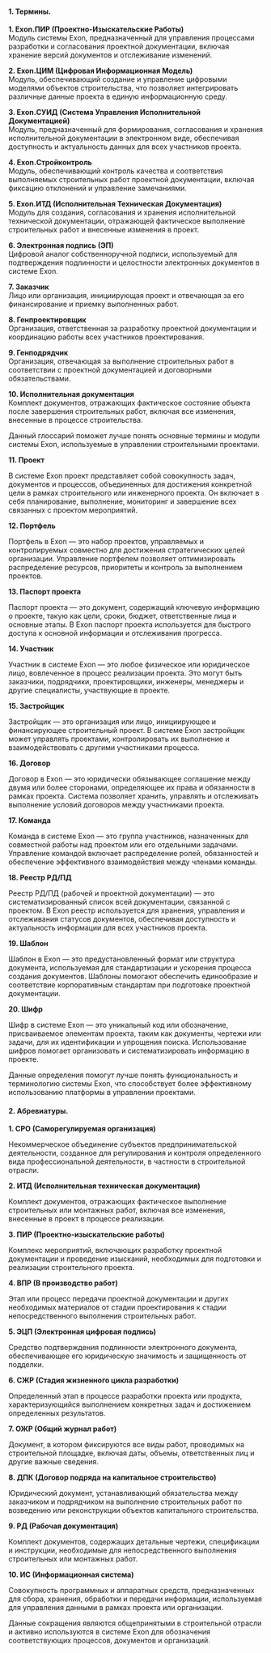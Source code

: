 
#### 1. Термины.

**1. Exon.ПИР (Проектно-Изыскательские Работы)**  
Модуль системы Exon, предназначенный для управления процессами разработки и согласования проектной документации, включая хранение версий документов и отслеживание изменений.

**2. Exon.ЦИМ (Цифровая Информационная Модель)**  
Модуль, обеспечивающий создание и управление цифровыми моделями объектов строительства, что позволяет интегрировать различные данные проекта в единую информационную среду.

**3. Exon.СУИД (Система Управления Исполнительной Документацией)**  
Модуль, предназначенный для формирования, согласования и хранения исполнительной документации в электронном виде, обеспечивая доступность и актуальность данных для всех участников проекта.

**4. Exon.Стройконтроль**  
Модуль, обеспечивающий контроль качества и соответствия выполняемых строительных работ проектной документации, включая фиксацию отклонений и управление замечаниями.

**5. Exon.ИТД (Исполнительная Техническая Документация)**  
Модуль для создания, согласования и хранения исполнительной технической документации, отражающей фактическое выполнение строительных работ и внесенные изменения в проект.

**6. Электронная подпись (ЭП)**  
Цифровой аналог собственноручной подписи, используемый для подтверждения подлинности и целостности электронных документов в системе Exon.

**7. Заказчик**  
Лицо или организация, инициирующая проект и отвечающая за его финансирование и приемку выполненных работ.

**8. Генпроектировщик**  
Организация, ответственная за разработку проектной документации и координацию работы всех участников проектирования.

**9. Генподрядчик**  
Организация, отвечающая за выполнение строительных работ в соответствии с проектной документацией и договорными обязательствами.

**10. Исполнительная документация**  
Комплект документов, отражающих фактическое состояние объекта после завершения строительных работ, включая все изменения, внесенные в процессе строительства.

Данный глоссарий поможет лучше понять основные термины и модули системы Exon, используемые в управлении строительными проектами.

**11. Проект**

В системе Exon проект представляет собой совокупность задач, документов и процессов, объединенных для достижения конкретной цели в рамках строительного или инженерного проекта. Он включает в себя планирование, выполнение, мониторинг и завершение всех связанных с проектом мероприятий.

**12. Портфель**

Портфель в Exon — это набор проектов, управляемых и контролируемых совместно для достижения стратегических целей организации. Управление портфелем позволяет оптимизировать распределение ресурсов, приоритеты и контроль за выполнением проектов.

**13. Паспорт проекта**

Паспорт проекта — это документ, содержащий ключевую информацию о проекте, такую как цели, сроки, бюджет, ответственные лица и основные этапы. В Exon паспорт проекта используется для быстрого доступа к основной информации и отслеживания прогресса.

**14. Участник**

Участник в системе Exon — это любое физическое или юридическое лицо, вовлеченное в процесс реализации проекта. Это могут быть заказчики, подрядчики, проектировщики, инженеры, менеджеры и другие специалисты, участвующие в проекте.

**15. Застройщик**

Застройщик — это организация или лицо, инициирующее и финансирующее строительный проект. В системе Exon застройщик может управлять проектами, контролировать их выполнение и взаимодействовать с другими участниками процесса.

**16. Договор**

Договор в Exon — это юридически обязывающее соглашение между двумя или более сторонами, определяющее их права и обязанности в рамках проекта. Система позволяет хранить, управлять и отслеживать выполнение условий договоров между участниками проекта.

**17. Команда**

Команда в системе Exon — это группа участников, назначенных для совместной работы над проектом или его отдельными задачами. Управление командой включает распределение ролей, обязанностей и обеспечение эффективного взаимодействия между членами команды.

**18. Реестр РД/ПД**

Реестр РД/ПД (рабочей и проектной документации) — это систематизированный список всей документации, связанной с проектом. В Exon реестр используется для хранения, управления и отслеживания статусов документов, обеспечивая доступность и актуальность информации для всех участников проекта.

**19. Шаблон**

Шаблон в Exon — это предустановленный формат или структура документа, используемая для стандартизации и ускорения процесса создания документов. Шаблоны помогают обеспечить единообразие и соответствие корпоративным стандартам при подготовке проектной документации.

**20. Шифр**

Шифр в системе Exon — это уникальный код или обозначение, присваиваемое элементам проекта, таким как документы, чертежи или задачи, для их идентификации и упрощения поиска. Использование шифров помогает организовать и систематизировать информацию в проекте.

Данные определения помогут лучше понять функциональность и терминологию системы Exon, что способствует более эффективному использованию платформы в управлении проектами.

#### 2. Абревиатуры.

**1. СРО (Саморегулируемая организация)**

Некоммерческое объединение субъектов предпринимательской деятельности, созданное для регулирования и контроля определенного вида профессиональной деятельности, в частности в строительной отрасли.

**2. ИТД (Исполнительная техническая документация)**

Комплект документов, отражающих фактическое выполнение строительных или монтажных работ, включая все изменения, внесенные в проект в процессе реализации.

**3. ПИР (Проектно-изыскательские работы)**

Комплекс мероприятий, включающих разработку проектной документации и проведение изысканий, необходимых для подготовки и реализации строительного проекта.

**4. ВПР (В производство работ)**

Этап или процесс передачи проектной документации и других необходимых материалов от стадии проектирования к стадии непосредственного выполнения строительных работ.

**5. ЭЦП (Электронная цифровая подпись)**

Средство подтверждения подлинности электронного документа, обеспечивающее его юридическую значимость и защищенность от подделки.

**6. СЖР (Стадия жизненного цикла разработки)**

Определенный этап в процессе разработки проекта или продукта, характеризующийся выполнением конкретных задач и достижением определенных результатов.

**7. ОЖР (Общий журнал работ)**

Документ, в котором фиксируются все виды работ, проводимых на строительной площадке, включая даты, объемы, ответственных лиц и другие важные сведения.

**8. ДПК (Договор подряда на капитальное строительство)**

Юридический документ, устанавливающий обязательства между заказчиком и подрядчиком на выполнение строительных работ по возведению или реконструкции объектов капитального строительства.

**9. РД (Рабочая документация)**

Комплект документов, содержащих детальные чертежи, спецификации и инструкции, необходимые для непосредственного выполнения строительных или монтажных работ.

**10. ИС (Информационная система)**

Совокупность программных и аппаратных средств, предназначенных для сбора, хранения, обработки и передачи информации, используемая для управления данными в рамках проекта или организации.

Данные сокращения являются общепринятыми в строительной отрасли и активно используются в системе Exon для обозначения соответствующих процессов, документов и организаций.